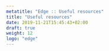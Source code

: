 ```yaml
---
metatitle: "Edge :: Useful resources"
title: "Useful resources"
date: 2019-11-21T15:45:43+02:00
draft: true
weight: 12
logo: "edge"
---
```


